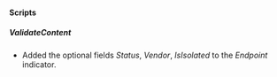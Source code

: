
#### Scripts
##### ValidateContent
- Added the optional fields *Status*, *Vendor*, *IsIsolated* to the *Endpoint* indicator.
